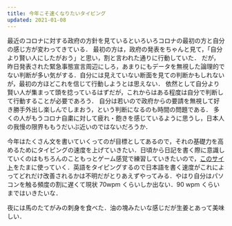 ```yaml
---
title: 今年こそ速くなりたいタイピング
updated: 2021-01-08
---
```


最近のコロナに対する政府の方針を見ているといろいろコロナの最初の方と自分の感じ方が変わってきている．
最初の方は，政府の発表をちゃんと見て，「自分より賢い人にしたがおう」と思い，割と言われた通りに行動していた．
だが，昨日発表された緊急事態宣言周辺にしろ，あまりにもデータを無視した論理的でない判断が多い気がする．自分には見えていない断面を見ての判断かもしれないが，最初の方ほどこれを信じて行動しようとは思えない．
依然として自分より賢い人が集まって頭を捻っているはずだが，これからはある程度は自分で判断して行動することが必要であろう．
自分は若いので政府からの要請を無視して好き勝手外出し楽しんでしまおう，という判断になるのも時間の問題である．
多くの人がもうコロナ自粛に対して疲れ・飽きを感じているように思うし，日本人の我慢の限界ももうだいぶ近いのではないだろうか．

今年はたくさん文を書いていくってのが目標としてあるので，それの基礎力を高めるためにタイピングの速度を上げていきたい．日頃から日記を書く際に意識していくのはもちろんのこともっとゲーム感覚で練習していきたいので，[このサイト](https://10fastfingers.com/typing-test/english)をたまに使っていく．英語をタイピングするので日本語を書く速度がこれによってどれだけ改善されるかは不明だがとりあえずやってみる．やはり自分はパソコンを触る頻度の割に遅くて現状 70wpm くらいしか出ない．90 wpm くらいまではいきたいな．

夜には馬のたてがみの刺身を食べた．油の塊みたいな感じだが生姜とあって美味しい．
